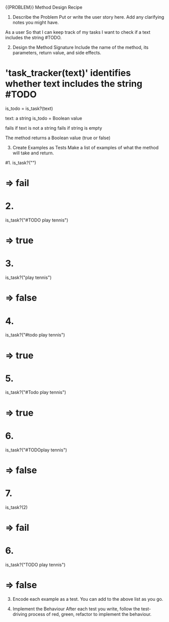 {{PROBLEM}} Method Design Recipe
1. Describe the Problem
Put or write the user story here. Add any clarifying notes you might have.

As a user
So that I can keep track of my tasks
I want to check if a text includes the string #TODO.

2. Design the Method Signature
Include the name of the method, its parameters, return value, and side effects.

# 'task_tracker(text)' identifies whether text includes the string #TODO

is_todo = is_task?(text)

text: a string
is_todo = Boolean value

fails if text is not a string
fails if string is empty

The method returns a Boolean value (true or false)

3. Create Examples as Tests
Make a list of examples of what the method will take and return.

#1.
is_task?("")
# => fail 

# 2. 
is_task?("#TODO play tennis")
# => true

# 3. 
is_task?("play tennis")
# => false

# 4. 
is_task?("#todo play tennis")
# => true

# 5. 
is_task?("#Todo play tennis")
# => true

# 6. 
is_task?("#TODOplay tennis")
# => false

# 7. 
is_task?(2)
# => fail

# 6. 
is_task?("TODO play tennis")
# => false

3. Encode each example as a test. You can add to the above list as you go.

4. Implement the Behaviour
After each test you write, follow the test-driving process of red, green, refactor to implement the behaviour.
